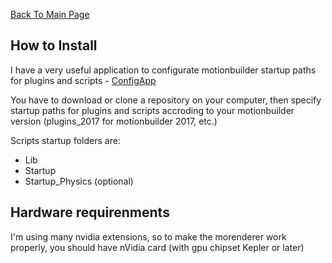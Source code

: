 [Back To Main Page](README.md)

## How to Install ##

I have a very useful application to configurate motionbuilder startup paths for plugins and scripts - [ConfigApp](ConfigApp.md)

You have to download or clone a repository on your computer, then specify startup paths for plugins and scripts accroding to your motionbuilder version (plugins_2017 for motionbuilder 2017, etc.)

Scripts startup folders are:
- Lib
- Startup
- Startup_Physics (optional)

## Hardware requirenments ##

 I'm using many nvidia extensions, so to make the morenderer work properly, you should have nVidia card (with gpu chipset Kepler or later)
